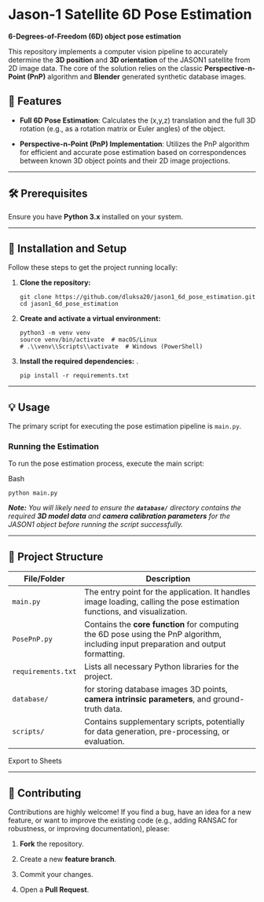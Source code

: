 # Jason-1 Satellite 6D Pose Estimation

**6-Degrees-of-Freedom (6D) object pose estimation**

This repository implements a computer vision pipeline to accurately determine the **3D position** and **3D orientation** of the JASON1 satellite from 2D image data. The core of the solution relies on the classic **Perspective-n-Point (PnP)** algorithm and **Blender** generated synthetic database images.

## 🌟 Features

-   **Full 6D Pose Estimation**: Calculates the (x,y,z) translation and the full 3D rotation (e.g., as a rotation matrix or Euler angles) of the object.

-   **Perspective-n-Point (PnP) Implementation**: Utilizes the PnP algorithm for efficient and accurate pose estimation based on correspondences between known 3D object points and their 2D image projections.

---

## 🛠️ Prerequisites

Ensure you have **Python 3.x** installed on your system.

---

## 🚀 Installation and Setup

Follow these steps to get the project running locally:

1.  **Clone the repository:**

    ```
    git clone https://github.com/dluksa20/jason1_6d_pose_estimation.git
    cd jason1_6d_pose_estimation
    ```

2.  **Create and activate a virtual environment:**

    ```
    python3 -m venv venv
    source venv/bin/activate  # macOS/Linux
    # .\\venv\\Scripts\\activate  # Windows (PowerShell)
    ```

3.  **Install the required dependencies:** .
    ```
    pip install -r requirements.txt
    ```


---

## 💡 Usage

The primary script for executing the pose estimation pipeline is `main.py`.

### Running the Estimation

To run the pose estimation process, execute the main script:

Bash

```
python main.py
```

**_Note:_** _You will likely need to ensure the **`database/`** directory contains the required **3D model data** and **camera calibration parameters** for the JASON1 object before running the script successfully._

---

## 📂 Project Structure

| File/Folder | Description |
| --- | --- |
| `main.py` | The entry point for the application. It handles image loading, calling the pose estimation functions, and visualization. |
| `PosePnP.py` | Contains the **core function** for computing the 6D pose using the PnP algorithm, including input preparation and output formatting. |
| `requirements.txt` | Lists all necessary Python libraries for the project. |
| `database/` | for storing database images 3D points, **camera intrinsic parameters**, and ground-truth data. |
| `scripts/` | Contains supplementary scripts, potentially for data generation, pre-processing, or evaluation. |

Export to Sheets

---

## 🤝 Contributing

Contributions are highly welcome! If you find a bug, have an idea for a new feature, or want to improve the existing code (e.g., adding RANSAC for robustness, or improving documentation), please:

1.  **Fork** the repository.

2.  Create a new **feature branch**.

3.  Commit your changes.

4.  Open a **Pull Request**.
